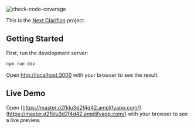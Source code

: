 ![check-code-coverage](https://img.shields.io/badge/code--coverage-97.57%25-brightgreen)

This is the [Next Clarifion](https://nextjs.org/) project.

## Getting Started

First, run the development server:

```bash
npm run dev
```

Open [http://localhost:3000](http://localhost:3000) with your browser to see the result.

## Live Demo

Open [https://master.d2fklu3d2f4d42.amplifyapp.com/](https://master.d2fklu3d2f4d42.amplifyapp.com/) with your browser to see a live preview.
